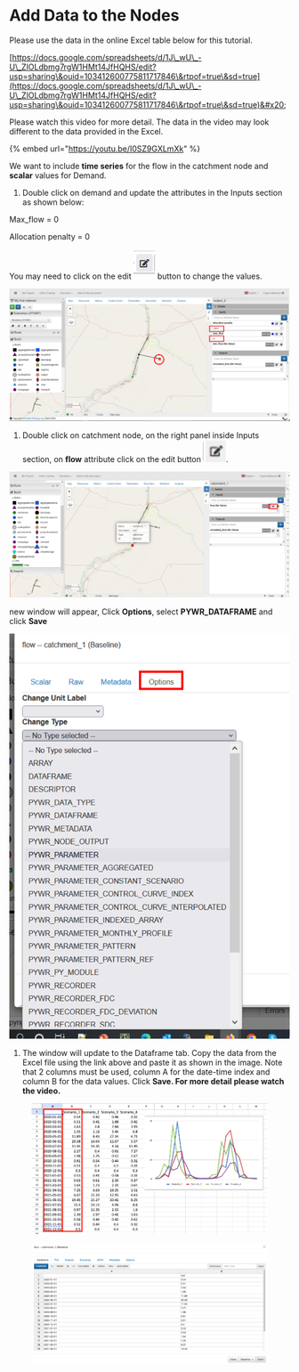 # Add Data to the Nodes

Please use the data in the online Excel table below for this tutorial.

[https://docs.google.com/spreadsheets/d/1J\_wU\_-U\_ZlOLdbmg7rgW1HMt14JfHQHS/edit?usp=sharing\&ouid=103412600775811717846\&rtpof=true\&sd=true](https://docs.google.com/spreadsheets/d/1J\_wU\_-U\_ZlOLdbmg7rgW1HMt14JfHQHS/edit?usp=sharing\&ouid=103412600775811717846\&rtpof=true\&sd=true)&#x20;

Please watch this video for more detail. The data in the video may look different to the data provided in the Excel.

{% embed url="https://youtu.be/I0SZ9GXLmXk" %}

We want to include **time series** for the flow in the catchment node and **scalar** values for Demand.

1. Double click on demand and update the attributes in the Inputs section as shown below:

Max\_flow = 0

Allocation penalty = 0

You may need to click on the edit ![](<../../.gitbook/assets/0 (11).png>) button to change the values.

![](<../../.gitbook/assets/1 (11).png>)

1. Double click on catchment node, on the right panel inside Inputs section, on **flow** attribute click on the edit button ![](<../../.gitbook/assets/2 (10).png>).

![](<../../.gitbook/assets/3 (10).png>)

new window will appear, Click **Options**, select **PYWR\_DATAFRAME** and click **Save**

![](<../../.gitbook/assets/4 (10).png>)

1. The window will update to the Dataframe tab. Copy the data from the Excel file using the link above and paste it as shown in the image. Note that 2 columns must be used, column A for the date-time index and column B for the data values. Click **Save. For more detail please watch the video.**

<figure><img src="../../.gitbook/assets/Screen Shot 2024-08-08 at 12.56.21 AM.png" alt=""><figcaption></figcaption></figure>

<figure><img src="../../.gitbook/assets/Screen Shot 2024-08-08 at 12.57.23 AM.png" alt=""><figcaption></figcaption></figure>
